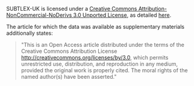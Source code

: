 SUBTLEX-UK is licensed under a [Creative Commons Attribution-NonCommercial-NoDerivs 3.0 Unported License](https://creativecommons.org/licenses/by-nc-nd/3.0/deed.en_US), as detailed [here](http://crr.ugent.be/archives/1423).

The article for which the data was available as supplementary materials additionally states:

> "This is an Open Access article distributed under the terms of the Creative Commons Attribution License http://creativecommons.org/licenses/by/3.0, which permits unrestricted use, distribution, and reproduction in any medium, provided the original work is properly cited. The moral rights of the named author(s) have been asserted."